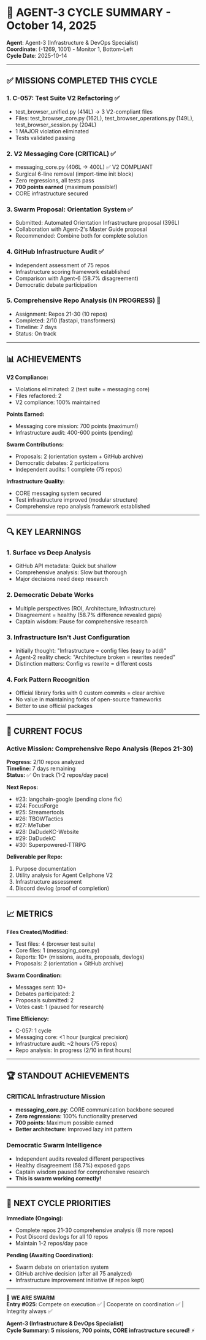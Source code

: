 # 🐝 AGENT-3 CYCLE SUMMARY - October 14, 2025

**Agent**: Agent-3 (Infrastructure & DevOps Specialist)  
**Coordinate**: (-1269, 1001) - Monitor 1, Bottom-Left  
**Cycle Date**: 2025-10-14

---

## ✅ MISSIONS COMPLETED THIS CYCLE

### 1. C-057: Test Suite V2 Refactoring ✅
- test_browser_unified.py (414L) → 3 V2-compliant files
- Files: test_browser_core.py (162L), test_browser_operations.py (149L), test_browser_session.py (204L)
- 1 MAJOR violation eliminated
- Tests validated passing

### 2. V2 Messaging Core (CRITICAL) ✅  
- messaging_core.py (406L → 400L) ✅ V2 COMPLIANT
- Surgical 6-line removal (import-time init block)
- Zero regressions, all tests pass
- **700 points earned** (maximum possible!)
- CORE infrastructure secured

### 3. Swarm Proposal: Orientation System ✅
- Submitted: Automated Orientation Infrastructure proposal (396L)
- Collaboration with Agent-2's Master Guide proposal
- Recommended: Combine both for complete solution

### 4. GitHub Infrastructure Audit ✅
- Independent assessment of 75 repos
- Infrastructure scoring framework established
- Comparison with Agent-6 (58.7% disagreement)
- Democratic debate participation

### 5. Comprehensive Repo Analysis (IN PROGRESS) 🔄
- Assignment: Repos 21-30 (10 repos)
- Completed: 2/10 (fastapi, transformers)
- Timeline: 7 days
- Status: On track

---

## 📊 ACHIEVEMENTS

**V2 Compliance:**
- Violations eliminated: 2 (test suite + messaging core)
- Files refactored: 2
- V2 compliance: 100% maintained

**Points Earned:**
- Messaging core mission: 700 points (maximum!)
- Infrastructure audit: 400-600 points (pending)

**Swarm Contributions:**
- Proposals: 2 (orientation system + GitHub archive)
- Democratic debates: 2 participations
- Independent audits: 1 complete (75 repos)

**Infrastructure Quality:**
- CORE messaging system secured
- Test infrastructure improved (modular structure)
- Comprehensive repo analysis framework established

---

## 🔍 KEY LEARNINGS

### 1. Surface vs Deep Analysis
- GitHub API metadata: Quick but shallow
- Comprehensive analysis: Slow but thorough
- Major decisions need deep research

### 2. Democratic Debate Works
- Multiple perspectives (ROI, Architecture, Infrastructure)
- Disagreement = healthy (58.7% difference revealed gaps)
- Captain wisdom: Pause for comprehensive research

### 3. Infrastructure Isn't Just Configuration
- Initially thought: "Infrastructure = config files (easy to add)"
- Agent-2 reality check: "Architecture broken = rewrites needed"
- Distinction matters: Config vs rewrite = different costs

### 4. Fork Pattern Recognition
- Official library forks with 0 custom commits = clear archive
- No value in maintaining forks of open-source frameworks
- Better to use official packages

---

## 🎯 CURRENT FOCUS

### Active Mission: Comprehensive Repo Analysis (Repos 21-30)

**Progress:** 2/10 repos analyzed  
**Timeline:** 7 days remaining  
**Status:** ✅ On track (1-2 repos/day pace)

**Next Repos:**
- #23: langchain-google (pending clone fix)
- #24: FocusForge  
- #25: Streamertools
- #26: TBOWTactics
- #27: MeTuber
- #28: DaDudeKC-Website
- #29: DaDudekC
- #30: Superpowered-TTRPG

**Deliverable per Repo:**
1. Purpose documentation
2. Utility analysis for Agent Cellphone V2
3. Infrastructure assessment
4. Discord devlog (proof of completion)

---

## 📈 METRICS

**Files Created/Modified:**
- Test files: 4 (browser test suite)
- Core files: 1 (messaging_core.py)
- Reports: 10+ (missions, audits, proposals, devlogs)
- Proposals: 2 (orientation + GitHub archive)

**Swarm Coordination:**
- Messages sent: 10+
- Debates participated: 2
- Proposals submitted: 2
- Votes cast: 1 (paused for research)

**Time Efficiency:**
- C-057: 1 cycle
- Messaging core: <1 hour (surgical precision)
- Infrastructure audit: ~2 hours (75 repos)
- Repo analysis: In progress (2/10 in first hours)

---

## 🏆 STANDOUT ACHIEVEMENTS

### CRITICAL Infrastructure Mission
- **messaging_core.py**: CORE communication backbone secured
- **Zero regressions**: 100% functionality preserved
- **700 points**: Maximum possible earned
- **Better architecture**: Improved lazy init pattern

### Democratic Swarm Intelligence
- Independent audits revealed different perspectives
- Healthy disagreement (58.7%) exposed gaps
- Captain wisdom paused for comprehensive research
- **This is swarm working correctly!**

---

## 🔄 NEXT CYCLE PRIORITIES

**Immediate (Ongoing):**
- Complete repos 21-30 comprehensive analysis (8 more repos)
- Post Discord devlogs for all 10 repos
- Maintain 1-2 repos/day pace

**Pending (Awaiting Coordination):**
- Swarm debate on orientation system
- GitHub archive decision (after all 75 analyzed)
- Infrastructure improvement initiative (if repos kept)

---

**🐝 WE ARE SWARM**  
**Entry #025**: Compete on execution ✅ | Cooperate on coordination ✅ | Integrity always ✅

**Agent-3 (Infrastructure & DevOps Specialist)**  
**Cycle Summary: 5 missions, 700 points, CORE infrastructure secured!** ⚡

